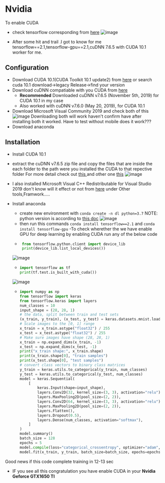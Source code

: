 # Nvidia

To enable CUDA 

* check tensorflow corresponding from [here](https://www.tensorflow.org/install/source_windows)
 ![image](https://user-images.githubusercontent.com/60976631/122642620-f7218c00-d128-11eb-876b-1768dc3f8fa0.png)

* After some hit and trail .I got to know for me tensorflow==2.1,tensorflow-gpu==2.1,cuDNN 7.6.5 with CUDA 10.1 worker for me.

## Configuration
- Download CUDA 10.1(CUDA Toolkit 10.1 update2) from [here](https://developer.nvidia.com/cuda-toolkit-archive)
or search cuda 10.1 download->legacy Release->find your version
- Download cuDNN compatiable with you CUDA from [here](https://developer.nvidia.com/rdp/cudnn-archive)
  * **Recommended** Downloaded cuDNN v7.6.5 (November 5th, 2019) for CUDA 10.1 in my case 
  * Also worked with cuDNN v7.6.0 (May 20, 2019), for CUDA 10.1
- Download Microsoft Visual Community 2019 and check both of this  ![image](https://user-images.githubusercontent.com/60976631/122642464-22f04200-d128-11eb-8621-13f66b564998.png)
   Downloading both will work haven't confirm have after installing both it worked. Have to test without mobile does it work???
- Download anaconda 
## Installation
- Install CUDA 10.1
- extract the cuDNN v7.6.5 zip file and copy the files that are inside the each folder to the path were you installed the CUDA to that repective folder
  For more detail check out [ this ](https://medium.com/analytics-vidhya/installing-tensorflow-cuda-cudnn-for-nvidia-geforce-gtx-1650-ti-onwindow-10-99ca25020d6c) and other one [this](https://docs.nvidia.com/deeplearning/cudnn/archives/cudnn_765/cudnn-install/index.html#install-windows) ![image](https://user-images.githubusercontent.com/60976631/122642662-351eb000-d129-11eb-9936-f42d54010e97.png)
- I also installed Microsoft Visual C++ Redistributable for Visual Studio 2019 don't know will it effect or not from [here](https://visualstudio.microsoft.com/downloads/) under Other tools,Framwork.....
- Install anaconda 
  * create new environment with `conda create -n dl python=3.7` NOTE: python version is according to [this doc](https://www.tensorflow.org/install/source_windows)
   ![image](https://user-images.githubusercontent.com/60976631/122643093-731cd380-d12b-11eb-98b6-b5e645658c0e.png)
  * then run this  commands `conda install tensorflow==2.1` and `conda install tensorflow-gpu` 
-To check wherether the we have enable GPU for deep learning by enabling CUDA run any of the below code
  *      
       ```python
        from tensorflow.python.client import device_lib
        print(device_lib.list_local_devices())
  ![image](https://user-images.githubusercontent.com/60976631/122643363-0f93a580-d12d-11eb-8168-e180455b14b8.png)
  
  *
       ```python
      import tensorflow as tf
      print(tf.test.is_built_with_cuda())
  
  ![image](https://user-images.githubusercontent.com/60976631/122643410-4ec1f680-d12d-11eb-8ba6-024de83acf1d.png)
  
  * 
      ```python
      import numpy as np
      from tensorflow import keras
      from tensorflow.keras import layers
      num_classes = 10
      input_shape = (28, 28, 1)
      # the data, split between train and test sets
      (x_train, y_train), (x_test, y_test) = keras.datasets.mnist.load_data()
      # Scale images to the [0, 1] range
      x_train = x_train.astype("float32") / 255
      x_test = x_test.astype("float32") / 255
      # Make sure images have shape (28, 28, 1)
      x_train = np.expand_dims(x_train, -1)
      x_test = np.expand_dims(x_test, -1)
      print("x_train shape:", x_train.shape)
      print(x_train.shape[0], "train samples")
      print(x_test.shape[0], "test samples")
      # convert class vectors to binary class matrices
      y_train = keras.utils.to_categorical(y_train, num_classes)
      y_test = keras.utils.to_categorical(y_test, num_classes)
      model = keras.Sequential(
          [
              keras.Input(shape=input_shape),
              layers.Conv2D(32, kernel_size=(3, 3), activation="relu"),
              layers.MaxPooling2D(pool_size=(2, 2)),
              layers.Conv2D(64, kernel_size=(3, 3), activation="relu"),
              layers.MaxPooling2D(pool_size=(2, 2)),
              layers.Flatten(),
              layers.Dropout(0.5),
              layers.Dense(num_classes, activation="softmax"),
          ]
      )
      model.summary()
      batch_size = 128
      epochs = 5
      model.compile(loss="categorical_crossentropy", optimizer="adam", metrics=["accuracy"])
      model.fit(x_train, y_train, batch_size=batch_size, epochs=epochs, validation_split=0.1)
  
 Good news if this code complete training in 12-13 sec
- IF you see all this congratulation you have enable CUDA in your **Nvidia Geforce GTX1650 TI**


